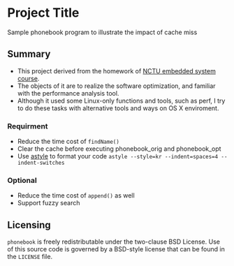 # Project Title

Sample phonebook program to illustrate the impact of cache miss

## Summary

- This project derived from the homework of [NCTU embedded system course](http://wiki.csie.ncku.edu.tw/embedded/2016q1h1).
- The objects of it are to realize the software optimization, and familiar with the performance analysis tool.
- Although it used some Linux-only functions and tools, such as perf, I try to do these tasks with alternative tools and ways on OS X enviroment.

### Requirment
- Reduce the time cost of `findName()`
- Clear the cache before executing phonebook_orig and phonebook_opt 
- Use [astyle](http://astyle.sourceforge.net/astyle.html) to format your code
`astyle --style=kr --indent=spaces=4 --indent-switches`

### Optional
- Reduce the time cost of `append()` as well
- Support fuzzy search

## Licensing
`phonebook` is freely redistributable under the two-clause BSD License.
Use of this source code is governed by a BSD-style license that can be found
in the `LICENSE` file.
